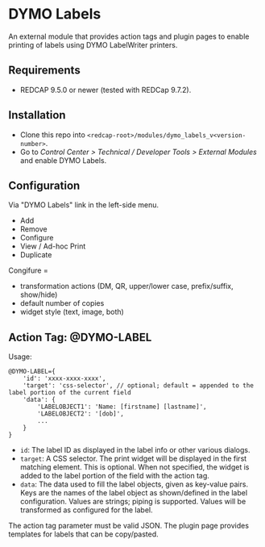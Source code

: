 # DYMO Labels

An external module that provides action tags and plugin pages to enable printing of labels using DYMO LabelWriter printers.

## Requirements

- REDCAP 9.5.0 or newer (tested with REDCap 9.7.2).

## Installation

- Clone this repo into `<redcap-root>/modules/dymo_labels_v<version-number>`.
- Go to _Control Center > Technical / Developer Tools > External Modules_ and enable DYMO Labels.

## Configuration

Via "DYMO Labels" link in the left-side menu.

- Add
- Remove
- Configure
- View / Ad-hoc Print
- Duplicate

Congifure =

- transformation actions (DM, QR, upper/lower case, prefix/suffix, show/hide)
- default number of copies
- widget style (text, image, both)

## Action Tag: @DYMO-LABEL

Usage:

```JS
@DYMO-LABEL={
    'id': 'xxxx-xxxx-xxxx',
    'target': 'css-selector', // optional; default = appended to the label portion of the current field
    'data': {
        'LABELOBJECT1': 'Name: [firstname] [lastname]',
        'LABELOBJECT2': '[dob]',
        ...
    }
}
```

- `id`: The label ID as displayed in the label info or other various dialogs.
- `target`: A CSS selector. The print widget will be displayed in the first matching element. This is optional. When not specified, the widget is added to the label portion of the field with the action tag.
- `data`: The data used to fill the label objects, given as key-value pairs. Keys are the names of the label object as shown/defined in the label configuration. Values are strings; piping is supported. Values will be transformed as configured for the label.

The action tag parameter must be valid JSON. The plugin page provides templates for labels that can be copy/pasted.
